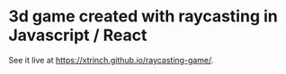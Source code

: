 # 3d game created with raycasting in Javascript / React

See it live at https://xtrinch.github.io/raycasting-game/.
